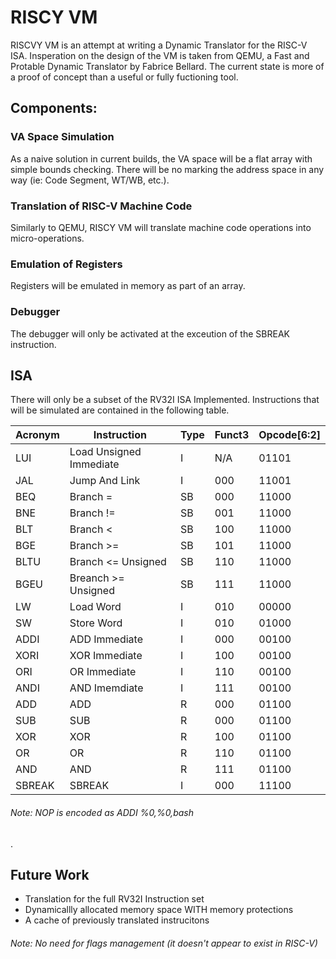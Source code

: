 # RISCY VM
RISCVY VM is an attempt at writing a Dynamic Translator for the RISC-V ISA. Insperation on the design of the VM is taken from QEMU, a Fast and Protable Dynamic Translator by Fabrice Bellard. The current state is more of a proof of concept than a useful or fully fuctioning tool. 

## Components:
### VA Space Simulation
As a naive solution in current builds, the VA space will be a flat array with simple bounds checking. There will be no marking the address space in any way (ie: Code Segment, WT/WB, etc.).
### Translation of RISC-V Machine Code
Similarly to QEMU, RISCY VM will translate machine code operations into micro-operations.
### Emulation of Registers
Registers will be emulated in memory as part of an array.
### Debugger
The debugger will only be activated at the exceution of the SBREAK instruction.

## ISA
There will only be a subset of the RV32I ISA Implemented. Instructions that will be simulated are contained in the following table.

| Acronym        | Instruction           | Type  | Funct3 | Opcode[6:2] |
| ------------- | ------------------------- | ----- | -------- | -------- |
| LUI | Load Unsigned Immediate | I | N/A | 01101 |
| JAL |Jump And Link | I |000|11001|
| BEQ| Branch =|SB|000|11000|
|BNE | Branch != |SB|001|11000|
|BLT| Branch <|SB|100|11000|
|BGE| Branch >=|SB|101|11000|
|BLTU|Branch <= Unsigned|SB|110|11000|
|BGEU| Breanch >= Unsigned|SB|111|11000|
|LW| Load Word |I|010|00000|
|SW|Store Word| I|010|01000|
|ADDI| ADD Immediate|I|000|00100|
|XORI|XOR Immediate |I|100|00100|
|ORI| OR Immediate|I|110|00100|
|ANDI| AND Imemdiate|I|111|00100|
|ADD| ADD|R|000|01100|
|SUB| SUB |R|000|01100|
|XOR|XOR|R|100|01100|
|OR|OR|R|110|01100|
|AND|AND|R|111|01100|
|SBREAK|SBREAK|I|000|11100|
###### Note: NOP is encoded as ADDI %0,%0,bash
 .
 
## Future Work
- Translation for the full RV32I Instruction set
- Dynamicallly allocated memory space WITH memory protections
- A cache of previously translated instrucitons


###### Note: No need for flags management (it doesn't appear to exist in RISC-V)
